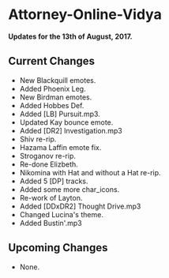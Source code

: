 # Attorney-Online-Vidya
__Updates for the 13th of August, 2017.__

## Current Changes
* New Blackquill emotes.
* Added Phoenix Leg.
* New Birdman emotes.
* Added Hobbes Def.
* Added [LB] Pursuit.mp3.
* Updated Kay bounce emote.
* Added [DR2] Investigation.mp3
* Shiv re-rip.
* Hazama Laffin emote fix.
* Stroganov re-rip.
* Re-done Elizbeth.
* Nikomina with Hat and without a Hat re-rip.
* Added 5 [DP] tracks.
* Added some more char_icons.
* Re-work of Layton.
* Added [DDxDR2] Thought Drive.mp3
* Changed Lucina's theme.
* Added Bustin'.mp3

## Upcoming Changes
* None.
